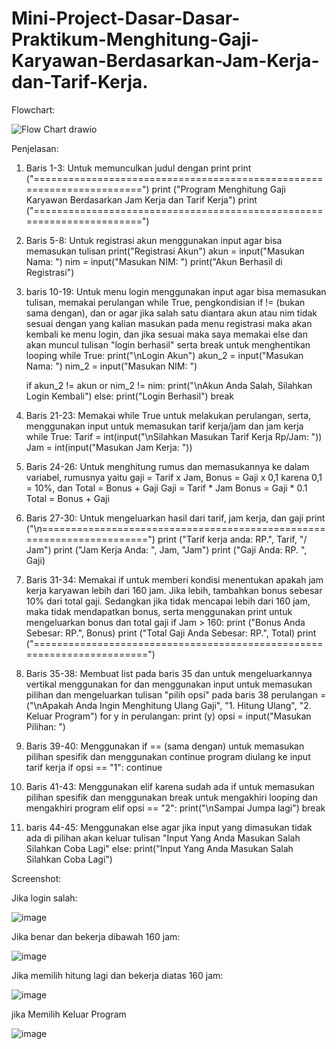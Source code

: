 # Mini-Project-Dasar-Dasar-Praktikum-Menghitung-Gaji-Karyawan-Berdasarkan-Jam-Kerja-dan-Tarif-Kerja.

Flowchart:

![Flow Chart drawio](https://github.com/user-attachments/assets/6689ce84-bbda-469a-b850-41be356140e6)

Penjelasan:
1. Baris 1-3: Untuk memunculkan judul dengan print
print ("======================================================================")
print ("Program Menghitung Gaji Karyawan Berdasarkan Jam Kerja dan Tarif Kerja")
print ("======================================================================")

3. Baris 5-8: Untuk registrasi akun menggunakan input agar bisa memasukan tulisan
print("Registrasi Akun")
akun = input("Masukan Nama: ")
nim = input("Masukan NIM: ")
print("Akun Berhasil di Registrasi")

4. baris 10-19: Untuk menu login menggunakan input agar bisa memasukan tulisan, memakai perulangan while True, pengkondisian if != (bukan sama dengan), dan or agar jika salah satu diantara akun atau nim tidak sesuai dengan yang kalian masukan pada menu registrasi maka akan kembali ke menu login, dan jika sesuai maka saya memakai else dan akan muncul tulisan "login berhasil" serta break untuk menghentikan looping
while True:
    print("\nLogin Akun")
    akun_2 = input("Masukan Nama: ")
    nim_2 = input("Masukan NIM: ")

    if akun_2 != akun or nim_2 != nim:
        print("\nAkun Anda Salah, Silahkan Login Kembali")
    else:
        print("Login Berhasil")
        break  

5. Baris 21-23: Memakai while True untuk melakukan perulangan, serta, menggunakan input untuk memasukan tarif kerja/jam dan jam kerja
while True:
	Tarif = int(input("\nSilahkan Masukan Tarif Kerja Rp/Jam: "))
	Jam = int(input("Masukan Jam Kerja: "))

6. Baris 24-26: Untuk menghitung rumus dan memasukannya ke dalam variabel, rumusnya yaitu gaji = Tarif x Jam, Bonus = Gaji x 0,1 karena 0,1 = 10%, dan Total = Bonus + Gaji
Gaji = Tarif * Jam
	Bonus = Gaji * 0.1
	Total = Bonus + Gaji

7. Baris 27-30: Untuk mengeluarkan hasil dari tarif, jam kerja, dan gaji
	print ("\n======================================================================")
	print ("Tarif kerja anda: RP.", Tarif, "/ Jam")
	print ("Jam Kerja Anda: ", Jam, "Jam")
	print ("Gaji Anda: RP. ", Gaji)

8. Baris 31-34: Memakai if untuk memberi kondisi menentukan apakah jam kerja karyawan lebih dari 160 jam. Jika lebih, tambahkan bonus sebesar 10% dari total gaji. Sedangkan jika tidak mencapai lebih dari 160 jam, maka tidak mendapatkan bonus, serta menggunakan print untuk mengeluarkan bonus dan total gaji
	if Jam > 160:
		print ("Bonus Anda Sebesar: RP.", Bonus)
		print ("Total Gaji Anda Sebesar: RP.", Total)
	print ("=======================================================================")

9. Baris 35-38: Membuat list pada baris 35 dan untuk mengeluarkannya vertikal menggunakan for dan menggunakan input untuk memasukan pilihan dan mengeluarkan tulisan "pilih opsi" pada baris 38
	perulangan = ("\nApakah Anda Ingin Menghitung Ulang Gaji", "1. Hitung Ulang", "2. Keluar Program")
	for y in perulangan:
		print (y) 
	opsi = input("Masukan Pilihan: ")

10. Baris 39-40: Menggunakan if == (sama dengan) untuk memasukan pilihan spesifik dan menggunakan continue program diulang ke input tarif kerja
	if opsi == "1":
			continue

11. Baris 41-43: Menggunakan elif karena sudah ada if untuk memasukan pilihan spesifik dan menggunakan break untuk mengakhiri looping dan mengakhiri program
	elif opsi == "2":
			print("\nSampai Jumpa lagi")
			break

12. baris 44-45: Menggunakan else agar jika input yang dimasukan tidak ada di pilihan akan keluar tulisan "Input Yang Anda Masukan Salah Silahkan Coba Lagi"
    	else:
		print("Input Yang Anda Masukan Salah Silahkan Coba Lagi")

Screenshot:

Jika login salah:


![image](https://github.com/user-attachments/assets/8a3bd92a-9119-40e0-9132-e2d6315f6261)


Jika benar dan bekerja dibawah 160 jam:


![image](https://github.com/user-attachments/assets/3dd03a6d-045c-4720-a02d-f953693f5014)

Jika memilih hitung lagi dan bekerja diatas 160 jam:


![image](https://github.com/user-attachments/assets/fd8d81b5-c10c-4ed1-912c-4e5c5356910e)


jika Memilih Keluar Program

![image](https://github.com/user-attachments/assets/4b67714c-df5d-4f3b-a5be-6febc5818e38)





